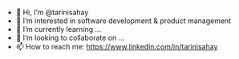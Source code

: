 - 👋 Hi, I’m @tarinisahay
- 👀 I’m interested in software development & product management
- 🌱 I’m currently learning ...
- 💞️ I’m looking to collaborate on ...
- 📫 How to reach me: https://www.linkedin.com/in/tarinisahay

<!---
tarinisahay/tarinisahay is a ✨ special ✨ repository because its `README.md` (this file) appears on your GitHub profile.
You can click the Preview link to take a look at your changes.
--->
